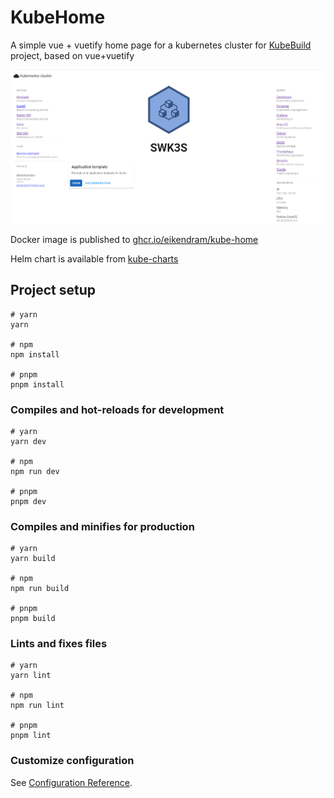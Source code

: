 # KubeHome

A simple vue + vuetify home page for a kubernetes cluster for [KubeBuild](https://github.com/EikenDram/kube-build) project, based on vue+vuetify

![site example](docs/site.png)

Docker image is published to [ghcr.io/eikendram/kube-home](https://github.com/EikenDram/kube-home/pkgs/container/kube-home)

Helm chart is available from [kube-charts](https://github.com/EikenDram/kube-charts)

## Project setup

```
# yarn
yarn

# npm
npm install

# pnpm
pnpm install
```

### Compiles and hot-reloads for development

```
# yarn
yarn dev

# npm
npm run dev

# pnpm
pnpm dev
```

### Compiles and minifies for production

```
# yarn
yarn build

# npm
npm run build

# pnpm
pnpm build
```

### Lints and fixes files

```
# yarn
yarn lint

# npm
npm run lint

# pnpm
pnpm lint
```

### Customize configuration

See [Configuration Reference](https://vitejs.dev/config/).
